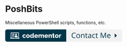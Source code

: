 # PoshBits
Miscellaneous PowerShell scripts, functions, etc.

[![Contact me on Codementor](.github/contact-me.svg)](https://www.codementor.io/@jamesdbartlett3?refer=badge)
